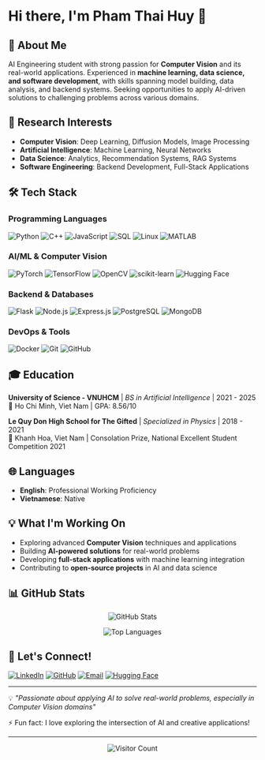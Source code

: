 # Hi there, I'm Pham Thai Huy 👋

## 🎯 About Me
AI Engineering student with strong passion for **Computer Vision** and its real-world applications. Experienced in **machine learning, data science, and software development**, with skills spanning model building, data analysis, and backend systems. Seeking opportunities to apply AI-driven solutions to challenging problems across various domains.

## 🔬 Research Interests
- **Computer Vision**: Deep Learning, Diffusion Models, Image Processing
- **Artificial Intelligence**: Machine Learning, Neural Networks
- **Data Science**: Analytics, Recommendation Systems, RAG Systems
- **Software Engineering**: Backend Development, Full-Stack Applications

## 🛠️ Tech Stack

### Programming Languages
![Python](https://img.shields.io/badge/-Python-3776AB?style=flat&logo=python&logoColor=white)
![C++](https://img.shields.io/badge/-C++-00599C?style=flat&logo=cplusplus&logoColor=white)
![JavaScript](https://img.shields.io/badge/-JavaScript-F7DF1E?style=flat&logo=javascript&logoColor=black)
![SQL](https://img.shields.io/badge/-SQL-4479A1?style=flat&logo=mysql&logoColor=white)
![Linux](https://img.shields.io/badge/-Linux-FCC624?style=flat&logo=linux&logoColor=black)
![MATLAB](https://img.shields.io/badge/-MATLAB-0076A8?style=flat&logo=mathworks&logoColor=white)

### AI/ML & Computer Vision
![PyTorch](https://img.shields.io/badge/-PyTorch-EE4C2C?style=flat&logo=pytorch&logoColor=white)
![TensorFlow](https://img.shields.io/badge/-TensorFlow-FF6F00?style=flat&logo=tensorflow&logoColor=white)
![OpenCV](https://img.shields.io/badge/-OpenCV-5C3EE8?style=flat&logo=opencv&logoColor=white)
![scikit-learn](https://img.shields.io/badge/-scikit--learn-F7931E?style=flat&logo=scikit-learn&logoColor=white)
![Hugging Face](https://img.shields.io/badge/-🤗%20Hugging%20Face-FFD21E?style=flat&logoColor=black)

### Backend & Databases
![Flask](https://img.shields.io/badge/-Flask-000000?style=flat&logo=flask&logoColor=white)
![Node.js](https://img.shields.io/badge/-Node.js-339933?style=flat&logo=node.js&logoColor=white)
![Express.js](https://img.shields.io/badge/-Express.js-000000?style=flat&logo=express&logoColor=white)
![PostgreSQL](https://img.shields.io/badge/-PostgreSQL-336791?style=flat&logo=postgresql&logoColor=white)
![MongoDB](https://img.shields.io/badge/-MongoDB-47A248?style=flat&logo=mongodb&logoColor=white)

### DevOps & Tools
![Docker](https://img.shields.io/badge/-Docker-2496ED?style=flat&logo=docker&logoColor=white)
![Git](https://img.shields.io/badge/-Git-F05032?style=flat&logo=git&logoColor=white)
![GitHub](https://img.shields.io/badge/-GitHub-181717?style=flat&logo=github&logoColor=white)

## 🎓 Education
**University of Science - VNUHCM** | *BS in Artificial Intelligence* | 2021 - 2025  
📍 Ho Chi Minh, Viet Nam | GPA: 8.56/10

**Le Quy Don High School for The Gifted** | *Specialized in Physics* | 2018 - 2021  
📍 Khanh Hoa, Viet Nam | Consolation Prize, National Excellent Student Competition 2021

## 🌐 Languages
- **English**: Professional Working Proficiency
- **Vietnamese**: Native

## 💡 What I'm Working On
- Exploring advanced **Computer Vision** techniques and applications
- Building **AI-powered solutions** for real-world problems
- Developing **full-stack applications** with machine learning integration
- Contributing to **open-source projects** in AI and data science

## 📊 GitHub Stats

<div align="center">
  
![GitHub Stats](https://github-readme-stats.vercel.app/api?username=huyinf&show_icons=true&theme=radical)

![Top Languages](https://github-readme-stats.vercel.app/api/top-langs/?username=huyinf&layout=compact&theme=radical)

</div>

## 🤝 Let's Connect!

[![LinkedIn](https://img.shields.io/badge/-LinkedIn-0077B5?style=flat&logo=linkedin&logoColor=white)](https://linkedin.com/in/huythaipham)
[![GitHub](https://img.shields.io/badge/-GitHub-181717?style=flat&logo=github&logoColor=white)](https://github.com/huyinf)
[![Email](https://img.shields.io/badge/-Email-D14836?style=flat&logo=gmail&logoColor=white)](mailto:phamthaihuy678@gmail.com)
[![Hugging Face](https://img.shields.io/badge/-🤗%20Hugging%20Face-FFD21E?style=flat&logoColor=black)](https://huggingface.co/huyinf)

---

💡 *"Passionate about applying AI to solve real-world problems, especially in Computer Vision domains"*

⚡ Fun fact: I love exploring the intersection of AI and creative applications!

---

<div align="center">
  
![Visitor Count](https://visitor-badge.laobi.icu/badge?page_id=huyinf.huyinf)

</div>
